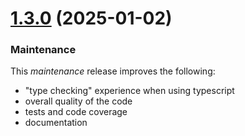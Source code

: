 # [1.3.0](https://github.com/khatastroffik/react-text-renderer-components/compare/v1.2.0...v1.3.0) (2025-01-02)


### Maintenance

This *maintenance* release improves the following:

- "type checking" experience when using typescript
- overall quality of the code
- tests and code coverage
- documentation
